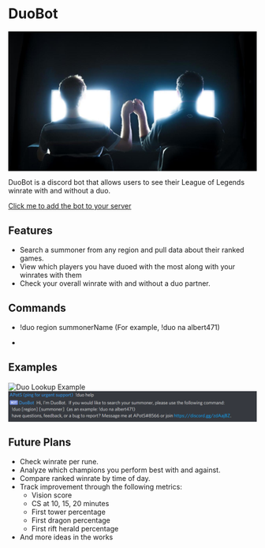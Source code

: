 # DuoBot

<img src="https://github.com/albert471/DuoBot/blob/master/Images/duo.jpg?raw=true" align="center"
     alt="Bot Profile Image">

DuoBot is a discord bot that allows users to see their League of Legends winrate with and without a duo. 

[Click me to add the bot to your server](https://discord.com/api/oauth2/authorize?client_id=733813002188357682&permissions=76864&scope=bot)

## Features
* Search a summoner from any region and pull data about their ranked games.
* View which players you have duoed with the most along with your winrates with them
* Check your overall winrate with and without a duo partner.

## Commands
* !duo region summonerName (For example, !duo na albert471) 

*

## Examples
<img src="https://github.com/albert471/DuoBot/blob/master/Images/example.jpg?raw=true" align="center"
     alt="Duo Lookup Example">
<img src="https://github.com/albert471/DuoBot/blob/master/Images/example%20help.png?raw=true" align="center"
     alt="Help Example">
     
## Future Plans
* Check winrate per rune.
* Analyze which champions you perform best with and against.
* Compare ranked winrate by time of day.
* Track improvement through the following metrics:
  * Vision score
  * CS at 10, 15, 20 minutes
  * First tower percentage
  * First dragon percentage
  * First rift herald percentage
* And more ideas in the works
